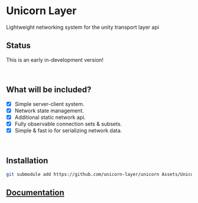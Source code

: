 # Unicorn Layer
Lightweight networking system for the unity transport layer api

## Status
This is an early in-development version!

<br/>



## What will be included?
+ [x] Simple server-client system.
+ [x] Network state management.
+ [x] Additional static network api.
+ [x] Fully observable connection sets &amp; subsets.
+ [x] Simple & fast io for serializing network data.

<br/>



## Installation
```bash
git submodule add https://github.com/unicorn-layer/unicorn Assets/Unicorn
```

## [Documentation](Docs)
